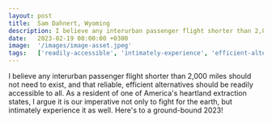 ```yaml
---
layout: post
title:  Sam Dahnert, Wyoming
description: I believe any interurban passenger flight shorter than 2,000 miles should not need to exist, and that reliable, efficient alternatives should be readi...
date:   2023-02-19 00:00:00 +0300
image:  '/images/image-asset.jpeg'
tags:   ['readily-accessible', 'intimately-experience', 'efficient-alternatives', 'bound-2023', '000-miles', 'well', 'resident', 'reliable']
---
```

I believe any interurban passenger flight shorter than 2,000 miles should not need to exist, and that reliable, efficient alternatives should be readily accessible to all. As a resident of one of America's heartland extraction states, I argue it is our imperative not only to fight for the earth, but intimately experience it as well. Here's to a ground-bound 2023!

